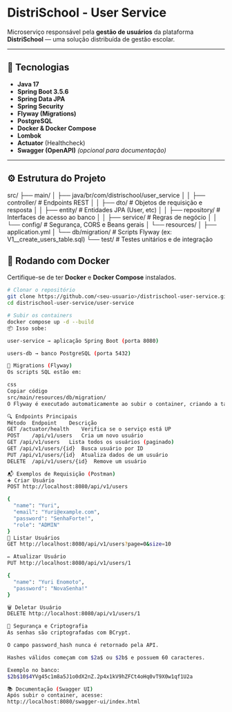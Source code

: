 # DistriSchool - User Service

Microserviço responsável pela **gestão de usuários** da plataforma **DistriSchool** — uma solução distribuída de gestão escolar.

---

## 🚀 Tecnologias

- **Java 17**
- **Spring Boot 3.5.6**
- **Spring Data JPA**
- **Spring Security**
- **Flyway (Migrations)**
- **PostgreSQL**
- **Docker & Docker Compose**
- **Lombok**
- **Actuator** (Healthcheck)
- **Swagger (OpenAPI)** *(opcional para documentação)*

---

## ⚙️ Estrutura do Projeto

src/
├── main/
│ ├── java/br/com/distrischool/user_service
│ │ ├── controller/ # Endpoints REST
│ │ ├── dto/ # Objetos de requisição e resposta
│ │ ├── entity/ # Entidades JPA (User, etc)
│ │ ├── repository/ # Interfaces de acesso ao banco
│ │ ├── service/ # Regras de negócio
│ │ └── config/ # Segurança, CORS e Beans gerais
│ └── resources/
│ ├── application.yml
│ └── db/migration/ # Scripts Flyway (ex: V1__create_users_table.sql)
└── test/ # Testes unitários e de integração


## 🐳 Rodando com Docker

Certifique-se de ter **Docker** e **Docker Compose** instalados.

```bash
# Clonar o repositório
git clone https://github.com/<seu-usuario>/distrischool-user-service.git
cd distrischool-user-service/user-service

# Subir os containers
docker compose up -d --build
📦 Isso sobe:

user-service → aplicação Spring Boot (porta 8080)

users-db → banco PostgreSQL (porta 5432)

🧩 Migrations (Flyway)
Os scripts SQL estão em:

css
Copiar código
src/main/resources/db/migration/
O Flyway é executado automaticamente ao subir o container, criando a tabela users e o histórico em flyway_schema_history.

🔍 Endpoints Principais
Método	Endpoint	Descrição
GET	/actuator/health	Verifica se o serviço está UP
POST	/api/v1/users	Cria um novo usuário
GET	/api/v1/users	Lista todos os usuários (paginado)
GET	/api/v1/users/{id}	Busca usuário por ID
PUT	/api/v1/users/{id}	Atualiza dados de um usuário
DELETE	/api/v1/users/{id}	Remove um usuário

📬 Exemplos de Requisição (Postman)
➕ Criar Usuário
POST http://localhost:8080/api/v1/users

{
  "name": "Yuri",
  "email": "Yuri@example.com",
  "password": "SenhaForte!",
  "role": "ADMIN"
}
🔎 Listar Usuários
GET http://localhost:8080/api/v1/users?page=0&size=10

✏️ Atualizar Usuário
PUT http://localhost:8080/api/v1/users/1

{
  "name": "Yuri Enomoto",
  "password": "NovaSenha!"
}

🗑️ Deletar Usuário
DELETE http://localhost:8080/api/v1/users/1

🔐 Segurança e Criptografia
As senhas são criptografadas com BCrypt.

O campo password_hash nunca é retornado pela API.

Hashes válidos começam com $2a$ ou $2b$ e possuem 60 caracteres.

Exemplo no banco:
$2b$10$4YVg45c1m8a5J1o0dX2nZ.2p4x1kV9hZFCt4oHq0vT9X0w1qf1U2a

📚 Documentação (Swagger UI)
Após subir o container, acesse:
http://localhost:8080/swagger-ui/index.html

